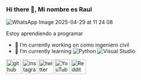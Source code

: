 ### Hi there 👋, Mi nombre es Raul

![WhatsApp Image 2025-04-29 at 11 24 08](https://github.com/user-attachments/assets/ed9ad2f0-efc3-4894-a502-43206659b1a6)

Estoy aprendiendo a programar

- 🔭 I’m currently working on como ingeniero civil  
- 🌱 I’m currently learning ![Python](https://img.shields.io/badge/python-3670A0?style=for-the-badge&logo=python&logoColor=ffdd54)  ![Visual Studio](https://img.shields.io/badge/Visual%20Studio-5C2D91.svg?style=for-the-badge&logo=visual-studio&logoColor=white) 


[<img src='https://cdn.jsdelivr.net/npm/simple-icons@3.0.1/icons/github.svg' alt='github' height='40'>](https://github.com/Elydtr)  [<img src='https://cdn.jsdelivr.net/npm/simple-icons@3.0.1/icons/instagram.svg' alt='instagram' height='40'>](https://www.instagram.com/https://www.instagram.com/eligraul//)  [<img src='https://cdn.jsdelivr.net/npm/simple-icons@3.0.1/icons/twitter.svg' alt='twitter' height='40'>](https://twitter.com/https://x.com/ohraul_e)  [<img src='https://cdn.jsdelivr.net/npm/simple-icons@3.0.1/icons/youtube.svg' alt='YouTube' height='40'>](https://www.youtube.com/channel/https://www.youtube.com/@TheElydtr)  [<img src='https://cdn.jsdelivr.net/npm/simple-icons@3.0.1/icons/reddit.svg' alt='Reddit' height='40'>](https://www.reddit.com/user/https://www.reddit.com/user/PuddingWeird/)  

